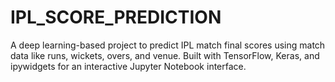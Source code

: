 # IPL_SCORE_PREDICTION
A deep learning-based project to predict IPL match final scores using match data like runs, wickets, overs, and venue. Built with TensorFlow, Keras, and ipywidgets for an interactive Jupyter Notebook interface.
